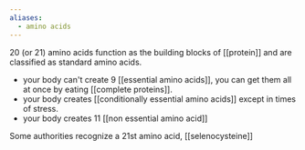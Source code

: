 ```yaml
---
aliases:
  - amino acids
---
```

20 (or 21) amino acids function as the building blocks of [[protein]] and are classified as standard amino acids.

- your body can't create 9 [[essential amino acids]], you can get them all at once by eating [[complete proteins]].
- your body creates  [[conditionally essential amino acids]] except in times of stress.
- your body creates 11 [[non essential amino acid]]

Some authorities recognize a 21st amino acid, [[selenocysteine]]